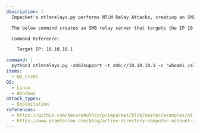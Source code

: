 ```yaml
---
description: |
  Impacket's ntlmrelayx.py performs NTLM Relay Attacks, creating an SMB and HTTP server and relaying credentials to various different protocols (SMB, HTTP, LDAP, etc.).

  The below command creates an SMB relay server that targets the IP 10.10.10.1, meaning any credentials that the SMB server recieves, gets relayed to that IP to attempt to authenticate and execute 'whoami /all'. In order for the SMB server to recieve credentials to relay, dementor.py can be used to trigger a forced authentication from the IP it's targeting to an attacker controlled SMB server.

  Command Reference:

  	Target IP: 10.10.10.1

command: |
  python3 ntlmrelayx.py -smb2support -t smb://10.10.10.1 -c 'whoami /all' -debug
items:
  - No_Creds
OS:
  - Linux
  - Windows
attack_types:
  - Exploitation
references:
  - https://github.com/SecureAuthCorp/impacket/blob/master/examples/ntlmrelayx.py
  - https://www.praetorian.com/blog/active-directory-computer-account-smb-relaying-attack
---
```

